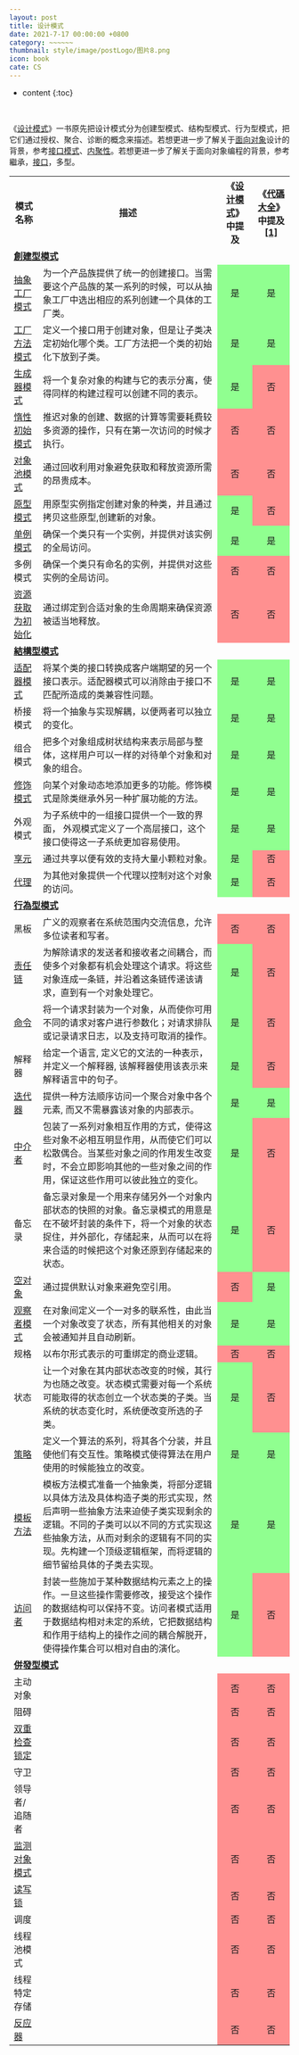 ```yaml
---
layout: post
title: 设计模式
date: 2021-7-17 00:00:00 +0800
category: ~~~~~~
thumbnail: style/image/postLogo/图片8.png
icon: book
cate: CS
---
```





* content
{:toc}

​    
<p>《<a title="设计范例" class="mw-redirect" href="file:///C:/Users/STAR/Downloads/Kiwix.KiwixJS_mc3511b08yc0e!App/%E8%AE%BE%E8%AE%A1%E6%A8%A1%E5%BC%8F%20(%E8%AE%A1%E7%AE%97%E6%9C%BA).html#%E8%AE%BE%E8%AE%A1%E8%8C%83%E4%BE%8B">设计模式</a>》一书原先把设计模式分为创建型模式、结构型模式、行为型模式，把它们通过授权、聚合、诊断的概念来描述。若想更进一步了解关于<a title="面向对象的程序设计" class="mw-redirect" href="file:///C:/Users/STAR/Downloads/Kiwix.KiwixJS_mc3511b08yc0e!App/%E8%AE%BE%E8%AE%A1%E6%A8%A1%E5%BC%8F%20(%E8%AE%A1%E7%AE%97%E6%9C%BA).html#%E9%9D%A2%E5%90%91%E5%AF%B9%E8%B1%A1%E7%9A%84%E7%A8%8B%E5%BA%8F%E8%AE%BE%E8%AE%A1">面向对象</a>设计的背景，参考<a title="接口模式" href="file:///C:/Users/STAR/Downloads/Kiwix.KiwixJS_mc3511b08yc0e!App/%E8%AE%BE%E8%AE%A1%E6%A8%A1%E5%BC%8F%20(%E8%AE%A1%E7%AE%97%E6%9C%BA).html#%E6%8E%A5%E5%8F%A3%E6%A8%A1%E5%BC%8F">接口模式</a>、<a title="內聚性 (計算機科學)" href="file:///C:/Users/STAR/Downloads/Kiwix.KiwixJS_mc3511b08yc0e!App/%E8%AE%BE%E8%AE%A1%E6%A8%A1%E5%BC%8F%20(%E8%AE%A1%E7%AE%97%E6%9C%BA).html#%E5%85%A7%E8%81%9A%E6%80%A7_(%E8%A8%88%E7%AE%97%E6%A9%9F%E7%A7%91%E5%AD%B8)">内聚性</a>。若想更进一步了解关于面向对象编程的背景，参考繼承，<a title="介面 (程式設計)" href="file:///C:/Users/STAR/Downloads/Kiwix.KiwixJS_mc3511b08yc0e!App/%E8%AE%BE%E8%AE%A1%E6%A8%A1%E5%BC%8F%20(%E8%AE%A1%E7%AE%97%E6%9C%BA).html#%E4%BB%8B%E9%9D%A2_(%E7%A8%8B%E5%BC%8F%E8%A8%AD%E8%A8%88)">接口</a>，多型。</p>
<table class="wikitable">
<tbody><tr>
<th>模式名称</th>
<th>描述</th>
<th>《<a title="设计范例" class="mw-redirect" href="file:///C:/Users/STAR/Downloads/Kiwix.KiwixJS_mc3511b08yc0e!App/%E8%AE%BE%E8%AE%A1%E6%A8%A1%E5%BC%8F%20(%E8%AE%A1%E7%AE%97%E6%9C%BA).html#%E8%AE%BE%E8%AE%A1%E8%8C%83%E4%BE%8B">设计模式</a>》中提及</th>
<th>《<a title="代碼大全" href="file:///C:/Users/STAR/Downloads/Kiwix.KiwixJS_mc3511b08yc0e!App/%E8%AE%BE%E8%AE%A1%E6%A8%A1%E5%BC%8F%20(%E8%AE%A1%E7%AE%97%E6%9C%BA).html#%E4%BB%A3%E7%A2%BC%E5%A4%A7%E5%85%A8">代碼大全</a>》中提及<span class="mw-ref" id="cite_ref-McConnell2004_1-0"><a style="counter-reset: mw-Ref 1;" href="file:///C:/Users/STAR/Downloads/Kiwix.KiwixJS_mc3511b08yc0e!App/%E8%AE%BE%E8%AE%A1%E6%A8%A1%E5%BC%8F%20(%E8%AE%A1%E7%AE%97%E6%9C%BA).html#cite_note-McConnell2004-1"><span class="mw-reflink-text">[1]</span></a></span></th></tr>
<tr> 
<td colspan="4"><b><a title="創建型模式" href="file:///C:/Users/STAR/Downloads/Kiwix.KiwixJS_mc3511b08yc0e!App/%E8%AE%BE%E8%AE%A1%E6%A8%A1%E5%BC%8F%20(%E8%AE%A1%E7%AE%97%E6%9C%BA).html#%E5%89%B5%E5%BB%BA%E5%9E%8B%E6%A8%A1%E5%BC%8F">創建型模式</a></b></td></tr>
<tr>
<td><a title="抽象工厂模式" class="mw-redirect" href="file:///C:/Users/STAR/Downloads/Kiwix.KiwixJS_mc3511b08yc0e!App/%E8%AE%BE%E8%AE%A1%E6%A8%A1%E5%BC%8F%20(%E8%AE%A1%E7%AE%97%E6%9C%BA).html#%E6%8A%BD%E8%B1%A1%E5%B7%A5%E5%8E%82%E6%A8%A1%E5%BC%8F">抽象工厂模式</a></td>
<td>为一个产品族提供了统一的创建接口。当需要这个产品族的某一系列的时候，可以从抽象工厂中选出相应的系列创建一个具体的工厂类。</td>
<td class="table-yes" style="text-align:center; background:#90FF90">是</td>
<td class="table-yes" style="text-align:center; background:#90FF90">是</td></tr>
<tr>
<td><a title="工厂方法模式" class="mw-redirect" href="file:///C:/Users/STAR/Downloads/Kiwix.KiwixJS_mc3511b08yc0e!App/%E8%AE%BE%E8%AE%A1%E6%A8%A1%E5%BC%8F%20(%E8%AE%A1%E7%AE%97%E6%9C%BA).html#%E5%B7%A5%E5%8E%82%E6%96%B9%E6%B3%95%E6%A8%A1%E5%BC%8F">工厂方法模式</a></td>
<td>定义一个接口用于创建对象，但是让子类决定初始化哪个类。工厂方法把一个类的初始化下放到子类。</td>
<td class="table-yes" style="text-align:center; background:#90FF90">是</td>
<td class="table-yes" style="text-align:center; background:#90FF90">是</td></tr>
<tr>
<td><a title="生成器模式" href="file:///C:/Users/STAR/Downloads/Kiwix.KiwixJS_mc3511b08yc0e!App/%E8%AE%BE%E8%AE%A1%E6%A8%A1%E5%BC%8F%20(%E8%AE%A1%E7%AE%97%E6%9C%BA).html#%E7%94%9F%E6%88%90%E5%99%A8%E6%A8%A1%E5%BC%8F">生成器模式</a></td>
<td>将一个复杂对象的构建与它的表示分离，使得同样的构建过程可以创建不同的表示。</td>
<td class="table-yes" style="text-align:center; background:#90FF90">是</td>
<td class="table-no" style="text-align:center; background:#FF9090">否</td></tr>
<tr>
<td><a title="惰性初始模式" href="file:///C:/Users/STAR/Downloads/Kiwix.KiwixJS_mc3511b08yc0e!App/%E8%AE%BE%E8%AE%A1%E6%A8%A1%E5%BC%8F%20(%E8%AE%A1%E7%AE%97%E6%9C%BA).html#%E6%83%B0%E6%80%A7%E5%88%9D%E5%A7%8B%E6%A8%A1%E5%BC%8F">惰性初始模式</a></td>
<td>推迟对象的创建、数据的计算等需要耗费较多资源的操作，只有在第一次访问的时候才执行。</td>
<td class="table-no" style="text-align:center; background:#FF9090">否</td>
<td class="table-no" style="text-align:center; background:#FF9090">否</td></tr>
<tr>
<td><a title="对象池模式" href="file:///C:/Users/STAR/Downloads/Kiwix.KiwixJS_mc3511b08yc0e!App/%E8%AE%BE%E8%AE%A1%E6%A8%A1%E5%BC%8F%20(%E8%AE%A1%E7%AE%97%E6%9C%BA).html#%E5%AF%B9%E8%B1%A1%E6%B1%A0%E6%A8%A1%E5%BC%8F">对象池模式</a></td>
<td>通过回收利用对象避免获取和释放资源所需的昂贵成本。</td>
<td class="table-no" style="text-align:center; background:#FF9090">否</td>
<td class="table-no" style="text-align:center; background:#FF9090">否</td></tr>
<tr>
<td><a title="原型模式" href="file:///C:/Users/STAR/Downloads/Kiwix.KiwixJS_mc3511b08yc0e!App/%E8%AE%BE%E8%AE%A1%E6%A8%A1%E5%BC%8F%20(%E8%AE%A1%E7%AE%97%E6%9C%BA).html#%E5%8E%9F%E5%9E%8B%E6%A8%A1%E5%BC%8F">原型模式</a></td>
<td>用原型实例指定创建对象的种类，并且通过拷贝这些原型,创建新的对象。</td>
<td class="table-yes" style="text-align:center; background:#90FF90">是</td>
<td class="table-no" style="text-align:center; background:#FF9090">否</td></tr>
<tr>
<td><a title="单例模式" href="file:///C:/Users/STAR/Downloads/Kiwix.KiwixJS_mc3511b08yc0e!App/%E8%AE%BE%E8%AE%A1%E6%A8%A1%E5%BC%8F%20(%E8%AE%A1%E7%AE%97%E6%9C%BA).html#%E5%8D%95%E4%BE%8B%E6%A8%A1%E5%BC%8F">单例模式</a></td>
<td>确保一个类只有一个实例，并提供对该实例的全局访问。</td>
<td class="table-yes" style="text-align:center; background:#90FF90">是</td>
<td class="table-yes" style="text-align:center; background:#90FF90">是</td></tr>
<tr>
<td><span class="ilh-all " data-foreign-title="Multiton pattern" data-lang-name="英语" data-lang-code="en" data-orig-title="多例模式"><span class="ilh-page"><span class="new">多例模式</span></span></span></td>
<td>确保一个类只有命名的实例，并提供对这些实例的全局访问。</td>
<td class="table-no" style="text-align:center; background:#FF9090">否</td>
<td class="table-no" style="text-align:center; background:#FF9090">否</td></tr>
<tr>
<td><a title="RAII" href="file:///C:/Users/STAR/Downloads/Kiwix.KiwixJS_mc3511b08yc0e!App/%E8%AE%BE%E8%AE%A1%E6%A8%A1%E5%BC%8F%20(%E8%AE%A1%E7%AE%97%E6%9C%BA).html#RAII">资源获取为初始化</a></td>
<td>通过绑定到合适对象的生命周期来确保资源被适当地释放。</td>
<td class="table-no" style="text-align:center; background:#FF9090">否</td>
<td class="table-no" style="text-align:center; background:#FF9090">否</td></tr>
<tr>
<td colspan="4"><b><a title="結構型模式" href="file:///C:/Users/STAR/Downloads/Kiwix.KiwixJS_mc3511b08yc0e!App/%E8%AE%BE%E8%AE%A1%E6%A8%A1%E5%BC%8F%20(%E8%AE%A1%E7%AE%97%E6%9C%BA).html#%E7%B5%90%E6%A7%8B%E5%9E%8B%E6%A8%A1%E5%BC%8F">結構型模式</a></b></td></tr>
<tr>
<td><a title="适配器模式" href="file:///C:/Users/STAR/Downloads/Kiwix.KiwixJS_mc3511b08yc0e!App/%E8%AE%BE%E8%AE%A1%E6%A8%A1%E5%BC%8F%20(%E8%AE%A1%E7%AE%97%E6%9C%BA).html#%E9%80%82%E9%85%8D%E5%99%A8%E6%A8%A1%E5%BC%8F">适配器模式</a></td>
<td>将某个类的接口转换成客户端期望的另一个接口表示。适配器模式可以消除由于接口不匹配所造成的类兼容性问题。</td>
<td class="table-yes" style="text-align:center; background:#90FF90">是</td>
<td class="table-yes" style="text-align:center; background:#90FF90">是</td></tr>
<tr>
<td><span class="new">桥接模式</span></td>
<td>将一个抽象与实现解耦，以便两者可以独立的变化。</td>
<td class="table-yes" style="text-align:center; background:#90FF90">是</td>
<td class="table-yes" style="text-align:center; background:#90FF90">是</td></tr>
<tr>
<td><span class="ilh-all " data-foreign-title="Composite pattern" data-lang-name="英语" data-lang-code="en" data-orig-title="组合模式"><span class="ilh-page"><span class="new">组合模式</span></span></span></td>
<td>把多个对象组成树状结构来表示局部与整体，这样用户可以一样的对待单个对象和对象的组合。</td>
<td class="table-yes" style="text-align:center; background:#90FF90">是</td>
<td class="table-yes" style="text-align:center; background:#90FF90">是</td></tr>
<tr>
<td><a title="修饰模式" href="file:///C:/Users/STAR/Downloads/Kiwix.KiwixJS_mc3511b08yc0e!App/%E8%AE%BE%E8%AE%A1%E6%A8%A1%E5%BC%8F%20(%E8%AE%A1%E7%AE%97%E6%9C%BA).html#%E4%BF%AE%E9%A5%B0%E6%A8%A1%E5%BC%8F">修饰模式</a></td>
<td>向某个对象动态地添加更多的功能。修饰模式是除类继承外另一种扩展功能的方法。</td>
<td class="table-yes" style="text-align:center; background:#90FF90">是</td>
<td class="table-yes" style="text-align:center; background:#90FF90">是</td></tr>
<tr>
<td><span class="new">外观模式</span></td>
<td>为子系统中的一组接口提供一个一致的界面， 外观模式定义了一个高层接口，这个接口使得这一子系统更加容易使用。</td>
<td class="table-yes" style="text-align:center; background:#90FF90">是</td>
<td class="table-yes" style="text-align:center; background:#90FF90">是</td></tr>
<tr>
<td><a title="享元模式" href="file:///C:/Users/STAR/Downloads/Kiwix.KiwixJS_mc3511b08yc0e!App/%E8%AE%BE%E8%AE%A1%E6%A8%A1%E5%BC%8F%20(%E8%AE%A1%E7%AE%97%E6%9C%BA).html#%E4%BA%AB%E5%85%83%E6%A8%A1%E5%BC%8F">享元</a></td>
<td>通过共享以便有效的支持大量小颗粒对象。</td>
<td class="table-yes" style="text-align:center; background:#90FF90">是</td>
<td class="table-no" style="text-align:center; background:#FF9090">否</td></tr>
<tr>
<td><a title="代理模式" href="file:///C:/Users/STAR/Downloads/Kiwix.KiwixJS_mc3511b08yc0e!App/%E8%AE%BE%E8%AE%A1%E6%A8%A1%E5%BC%8F%20(%E8%AE%A1%E7%AE%97%E6%9C%BA).html#%E4%BB%A3%E7%90%86%E6%A8%A1%E5%BC%8F">代理</a></td>
<td>为其他对象提供一个代理以控制对这个对象的访问。</td>
<td class="table-yes" style="text-align:center; background:#90FF90">是</td>
<td class="table-no" style="text-align:center; background:#FF9090">否</td></tr>
<tr>
<td colspan="4"><b><a title="行為型模式" href="file:///C:/Users/STAR/Downloads/Kiwix.KiwixJS_mc3511b08yc0e!App/%E8%AE%BE%E8%AE%A1%E6%A8%A1%E5%BC%8F%20(%E8%AE%A1%E7%AE%97%E6%9C%BA).html#%E8%A1%8C%E7%82%BA%E5%9E%8B%E6%A8%A1%E5%BC%8F">行為型模式</a></b></td></tr>
<tr>
<td><span class="ilh-all " data-foreign-title="Blackboard (design pattern)" data-lang-name="英语" data-lang-code="en" data-orig-title="黑板系统"><span class="ilh-page"><span class="new">黑板</span></span></span></td>
<td>广义的观察者在系统范围内交流信息，允许多位读者和写者。</td>
<td class="table-no" style="text-align:center; background:#FF9090">否</td>
<td class="table-no" style="text-align:center; background:#FF9090">否</td></tr>
<tr>
<td><a title="责任链模式" href="file:///C:/Users/STAR/Downloads/Kiwix.KiwixJS_mc3511b08yc0e!App/%E8%AE%BE%E8%AE%A1%E6%A8%A1%E5%BC%8F%20(%E8%AE%A1%E7%AE%97%E6%9C%BA).html#%E8%B4%A3%E4%BB%BB%E9%93%BE%E6%A8%A1%E5%BC%8F">责任链</a></td>
<td>为解除请求的发送者和接收者之间耦合，而使多个对象都有机会处理这个请求。将这些对象连成一条链，并沿着这条链传递该请求，直到有一个对象处理它。</td>
<td class="table-yes" style="text-align:center; background:#90FF90">是</td>
<td class="table-no" style="text-align:center; background:#FF9090">否</td></tr>
<tr>
<td><a title="命令模式" href="file:///C:/Users/STAR/Downloads/Kiwix.KiwixJS_mc3511b08yc0e!App/%E8%AE%BE%E8%AE%A1%E6%A8%A1%E5%BC%8F%20(%E8%AE%A1%E7%AE%97%E6%9C%BA).html#%E5%91%BD%E4%BB%A4%E6%A8%A1%E5%BC%8F">命令</a></td>
<td>将一个请求封装为一个对象，从而使你可用不同的请求对客户进行参数化；对请求排队或记录请求日志，以及支持可取消的操作。</td>
<td class="table-yes" style="text-align:center; background:#90FF90">是</td>
<td class="table-no" style="text-align:center; background:#FF9090">否</td></tr>
<tr>
<td><span class="ilh-all " data-foreign-title="Interpreter pattern" data-lang-name="英语" data-lang-code="en" data-orig-title="解释器模式"><span class="ilh-page"><span class="new">解释器</span></span></span></td>
<td>给定一个语言, 定义它的文法的一种表示，并定义一个解释器, 该解释器使用该表示来解释语言中的句子。</td>
<td class="table-yes" style="text-align:center; background:#90FF90">是</td>
<td class="table-no" style="text-align:center; background:#FF9090">否</td></tr>
<tr>
<td><a title="迭代器模式" href="file:///C:/Users/STAR/Downloads/Kiwix.KiwixJS_mc3511b08yc0e!App/%E8%AE%BE%E8%AE%A1%E6%A8%A1%E5%BC%8F%20(%E8%AE%A1%E7%AE%97%E6%9C%BA).html#%E8%BF%AD%E4%BB%A3%E5%99%A8%E6%A8%A1%E5%BC%8F">迭代器</a></td>
<td>提供一种方法顺序访问一个聚合对象中各个元素, 而又不需暴露该对象的内部表示。</td>
<td class="table-yes" style="text-align:center; background:#90FF90">是</td>
<td class="table-yes" style="text-align:center; background:#90FF90">是</td></tr>
<tr>
<td><a title="中介者模式" href="file:///C:/Users/STAR/Downloads/Kiwix.KiwixJS_mc3511b08yc0e!App/%E8%AE%BE%E8%AE%A1%E6%A8%A1%E5%BC%8F%20(%E8%AE%A1%E7%AE%97%E6%9C%BA).html#%E4%B8%AD%E4%BB%8B%E8%80%85%E6%A8%A1%E5%BC%8F">中介者</a></td>
<td>包装了一系列对象相互作用的方式，使得这些对象不必相互明显作用，从而使它们可以松散偶合。当某些对象之间的作用发生改变时，不会立即影响其他的一些对象之间的作用，保证这些作用可以彼此独立的变化。</td>
<td class="table-yes" style="text-align:center; background:#90FF90">是</td>
<td class="table-no" style="text-align:center; background:#FF9090">否</td></tr>
<tr>
<td><span class="ilh-all " data-foreign-title="Memento pattern" data-lang-name="英语" data-lang-code="en" data-orig-title="备忘录模式"><span class="ilh-page"><span class="new">备忘录</span></span></span></td>
<td>备忘录对象是一个用来存储另外一个对象内部状态的快照的对象。备忘录模式的用意是在不破坏封装的条件下，将一个对象的状态捉住，并外部化，存储起来，从而可以在将来合适的时候把这个对象还原到存储起来的状态。</td>
<td class="table-yes" style="text-align:center; background:#90FF90">是</td>
<td class="table-no" style="text-align:center; background:#FF9090">否</td></tr>
<tr>
<td><a title="空对象模式" href="file:///C:/Users/STAR/Downloads/Kiwix.KiwixJS_mc3511b08yc0e!App/%E8%AE%BE%E8%AE%A1%E6%A8%A1%E5%BC%8F%20(%E8%AE%A1%E7%AE%97%E6%9C%BA).html#%E7%A9%BA%E5%AF%B9%E8%B1%A1%E6%A8%A1%E5%BC%8F">空对象</a></td>
<td>通过提供默认对象来避免空引用。</td>
<td class="table-no" style="text-align:center; background:#FF9090">否</td>
<td class="table-yes" style="text-align:center; background:#90FF90">是</td></tr>
<tr>
<td><a title="观察者模式" href="file:///C:/Users/STAR/Downloads/Kiwix.KiwixJS_mc3511b08yc0e!App/%E8%AE%BE%E8%AE%A1%E6%A8%A1%E5%BC%8F%20(%E8%AE%A1%E7%AE%97%E6%9C%BA).html#%E8%A7%82%E5%AF%9F%E8%80%85%E6%A8%A1%E5%BC%8F">观察者模式</a></td>
<td>在对象间定义一个一对多的联系性，由此当一个对象改变了状态，所有其他相关的对象会被通知并且自动刷新。</td>
<td class="table-yes" style="text-align:center; background:#90FF90">是</td>
<td class="table-yes" style="text-align:center; background:#90FF90">是</td></tr>
<tr>
<td><span class="ilh-all " data-foreign-title="Specification pattern" data-lang-name="英语" data-lang-code="en" data-orig-title="规格模式"><span class="ilh-page"><span class="new">规格</span></span></span></td>
<td>以布尔形式表示的可重绑定的商业逻辑。</td>
<td class="table-no" style="text-align:center; background:#FF9090">否</td>
<td class="table-no" style="text-align:center; background:#FF9090">否</td></tr>
<tr>
<td><span class="ilh-all " data-foreign-title="State pattern" data-lang-name="英语" data-lang-code="en" data-orig-title="状态模式"><span class="ilh-page"><span class="new">状态</span></span></span></td>
<td>让一个对象在其内部状态改变的时候，其行为也随之改变。状态模式需要对每一个系统可能取得的状态创立一个状态类的子类。当系统的状态变化时，系统便改变所选的子类。</td>
<td class="table-yes" style="text-align:center; background:#90FF90">是</td>
<td class="table-no" style="text-align:center; background:#FF9090">否</td></tr>
<tr>
<td><a title="策略模式" href="file:///C:/Users/STAR/Downloads/Kiwix.KiwixJS_mc3511b08yc0e!App/%E8%AE%BE%E8%AE%A1%E6%A8%A1%E5%BC%8F%20(%E8%AE%A1%E7%AE%97%E6%9C%BA).html#%E7%AD%96%E7%95%A5%E6%A8%A1%E5%BC%8F">策略</a></td>
<td>定义一个算法的系列，将其各个分装，并且使他们有交互性。策略模式使得算法在用户使用的时候能独立的改变。</td>
<td class="table-yes" style="text-align:center; background:#90FF90">是</td>
<td class="table-yes" style="text-align:center; background:#90FF90">是</td></tr>
<tr>
<td><a title="模板方法模式" class="mw-redirect" href="file:///C:/Users/STAR/Downloads/Kiwix.KiwixJS_mc3511b08yc0e!App/%E8%AE%BE%E8%AE%A1%E6%A8%A1%E5%BC%8F%20(%E8%AE%A1%E7%AE%97%E6%9C%BA).html#%E6%A8%A1%E6%9D%BF%E6%96%B9%E6%B3%95%E6%A8%A1%E5%BC%8F">模板方法</a></td>
<td>模板方法模式准备一个抽象类，将部分逻辑以具体方法及具体构造子类的形式实现，然后声明一些抽象方法来迫使子类实现剩余的逻辑。不同的子类可以以不同的方式实现这些抽象方法，从而对剩余的逻辑有不同的实现。先构建一个顶级逻辑框架，而将逻辑的细节留给具体的子类去实现。</td>
<td class="table-yes" style="text-align:center; background:#90FF90">是</td>
<td class="table-yes" style="text-align:center; background:#90FF90">是</td></tr>
<tr>
<td><a title="访问者模式" href="file:///C:/Users/STAR/Downloads/Kiwix.KiwixJS_mc3511b08yc0e!App/%E8%AE%BE%E8%AE%A1%E6%A8%A1%E5%BC%8F%20(%E8%AE%A1%E7%AE%97%E6%9C%BA).html#%E8%AE%BF%E9%97%AE%E8%80%85%E6%A8%A1%E5%BC%8F">访问者</a></td>
<td>封装一些施加于某种数据结构元素之上的操作。一旦这些操作需要修改，接受这个操作的数据结构可以保持不变。访问者模式适用于数据结构相对未定的系统，它把数据结构和作用于结构上的操作之间的耦合解脱开，使得操作集合可以相对自由的演化。</td>
<td class="table-yes" style="text-align:center; background:#90FF90">是</td>
<td class="table-no" style="text-align:center; background:#FF9090">否</td></tr>
<tr>
<td colspan="4"><b><a title="併發型模式" href="file:///C:/Users/STAR/Downloads/Kiwix.KiwixJS_mc3511b08yc0e!App/%E8%AE%BE%E8%AE%A1%E6%A8%A1%E5%BC%8F%20(%E8%AE%A1%E7%AE%97%E6%9C%BA).html#%E4%BD%B5%E7%99%BC%E5%9E%8B%E6%A8%A1%E5%BC%8F">併發型模式</a></b></td></tr>
<tr>
<td><span class="new">主动对象</span></td>
<td></td>
<td class="table-no" style="text-align:center; background:#FF9090">否</td>
<td class="table-no" style="text-align:center; background:#FF9090">否</td></tr>
<tr>
<td><span class="new">阻碍</span></td>
<td></td>
<td class="table-no" style="text-align:center; background:#FF9090">否</td>
<td class="table-no" style="text-align:center; background:#FF9090">否</td></tr>
<tr>
<td><a title="双重检查锁定模式" href="file:///C:/Users/STAR/Downloads/Kiwix.KiwixJS_mc3511b08yc0e!App/%E8%AE%BE%E8%AE%A1%E6%A8%A1%E5%BC%8F%20(%E8%AE%A1%E7%AE%97%E6%9C%BA).html#%E5%8F%8C%E9%87%8D%E6%A3%80%E6%9F%A5%E9%94%81%E5%AE%9A%E6%A8%A1%E5%BC%8F">双重检查锁定</a></td>
<td></td>
<td class="table-no" style="text-align:center; background:#FF9090">否</td>
<td class="table-no" style="text-align:center; background:#FF9090">否</td></tr>
<tr>
<td><span class="new">守卫</span></td>
<td></td>
<td class="table-no" style="text-align:center; background:#FF9090">否</td>
<td class="table-no" style="text-align:center; background:#FF9090">否</td></tr>
<tr>
<td><span class="new">领导者/追随者</span></td>
<td></td>
<td class="table-no" style="text-align:center; background:#FF9090">否</td>
<td class="table-no" style="text-align:center; background:#FF9090">否</td></tr>
<tr>
<td><a title="管程" class="mw-redirect" href="file:///C:/Users/STAR/Downloads/Kiwix.KiwixJS_mc3511b08yc0e!App/%E8%AE%BE%E8%AE%A1%E6%A8%A1%E5%BC%8F%20(%E8%AE%A1%E7%AE%97%E6%9C%BA).html#%E7%AE%A1%E7%A8%8B">监测对象模式</a></td>
<td></td>
<td class="table-no" style="text-align:center; background:#FF9090">否</td>
<td class="table-no" style="text-align:center; background:#FF9090">否</td></tr>
<tr>
<td><a title="读写锁模式" class="mw-redirect" href="file:///C:/Users/STAR/Downloads/Kiwix.KiwixJS_mc3511b08yc0e!App/%E8%AE%BE%E8%AE%A1%E6%A8%A1%E5%BC%8F%20(%E8%AE%A1%E7%AE%97%E6%9C%BA).html#%E8%AF%BB%E5%86%99%E9%94%81%E6%A8%A1%E5%BC%8F">读写锁</a></td>
<td></td>
<td class="table-no" style="text-align:center; background:#FF9090">否</td>
<td class="table-no" style="text-align:center; background:#FF9090">否</td></tr>
<tr>
<td><span class="new">调度</span></td>
<td></td>
<td class="table-no" style="text-align:center; background:#FF9090">否</td>
<td class="table-no" style="text-align:center; background:#FF9090">否</td></tr>
<tr>
<td><span class="new">线程池模式</span></td>
<td></td>
<td class="table-no" style="text-align:center; background:#FF9090">否</td>
<td class="table-no" style="text-align:center; background:#FF9090">否</td></tr>
<tr>
<td><span class="new">线程特定存储</span></td>
<td></td>
<td class="table-no" style="text-align:center; background:#FF9090">否</td>
<td class="table-no" style="text-align:center; background:#FF9090">否</td></tr>
<tr>
<td><a title="反应器模式" href="file:///C:/Users/STAR/Downloads/Kiwix.KiwixJS_mc3511b08yc0e!App/%E8%AE%BE%E8%AE%A1%E6%A8%A1%E5%BC%8F%20(%E8%AE%A1%E7%AE%97%E6%9C%BA).html#%E5%8F%8D%E5%BA%94%E5%99%A8%E6%A8%A1%E5%BC%8F">反应器</a></td>
<td></td>
<td class="table-no" style="text-align:center; background:#FF9090">否</td>
<td class="table-no" style="text-align:center; background:#FF9090">否</td></tr>
</tbody></table>


​    





